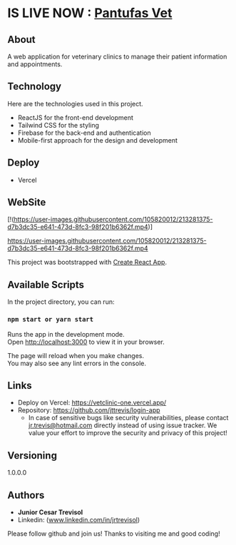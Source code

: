 # IS LIVE NOW : [Pantufas Vet](https://vetclinic-one.vercel.app/)

## About

A web application for veterinary clinics to manage their patient information and appointments.

## Technology

Here are the technologies used in this project.

- ReactJS for the front-end development
- Tailwind CSS for the styling
- Firebase for the back-end and authentication
- Mobile-first approach for the design and development

## Deploy

- Vercel

## WebSite

[!(https://user-images.githubusercontent.com/105820012/213281375-d7b3dc35-e641-473d-8fc3-98f201b6362f.mp4)]

https://user-images.githubusercontent.com/105820012/213281375-d7b3dc35-e641-473d-8fc3-98f201b6362f.mp4

This project was bootstrapped with [Create React App](https://github.com/facebook/create-react-app).

## Available Scripts

In the project directory, you can run:

### `npm start or yarn start`

Runs the app in the development mode.\
Open [http://localhost:3000](http://localhost:3000) to view it in your browser.

The page will reload when you make changes.\
You may also see any lint errors in the console.

## Links

- Deploy on Vercel: https://vetclinic-one.vercel.app/
- Repository: https://github.com/jttrevis/login-app
  - In case of sensitive bugs like security vulnerabilities, please contact
    jr.trevis@hotmail.com directly instead of using issue tracker. We value your effort
    to improve the security and privacy of this project!

## Versioning

1.0.0.0

## Authors

- **Junior Cesar Trevisol**
- Linkedin: (www.linkedin.com/in/jrtrevisol)

Please follow github and join us!
Thanks to visiting me and good coding!
